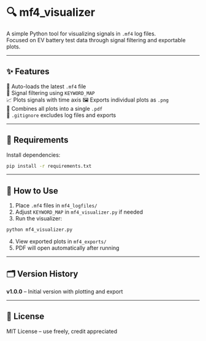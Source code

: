 # 🔍 mf4_visualizer

A simple Python tool for visualizing signals in `.mf4` log files.  
Focused on EV battery test data through signal filtering and exportable plots.

---

## ✨ Features

📂 Auto-loads the latest `.mf4` file  
🔎 Signal filtering using `KEYWORD_MAP`  
📈 Plots signals with time axis 
🖼 Exports individual plots as `.png`  
📄 Combines all plots into a single `.pdf`  
🚫 `.gitignore` excludes log files and exports

---

## 🌆 Requirements

Install dependencies:
```bash
pip install -r requirements.txt
```

---

## 🚀 How to Use

1. Place `.mf4` files in `mf4_logfiles/`  
2. Adjust `KEYWORD_MAP` in `mf4_visualizer.py` if needed  
3. Run the visualizer:
```bash
python mf4_visualizer.py
```
4. View exported plots in `mf4_exports/`  
5. PDF will open automatically after running

---

## 🗂 Version History

**v1.0.0** – Initial version with plotting and export

---

## 📘 License

MIT License – use freely, credit appreciated

